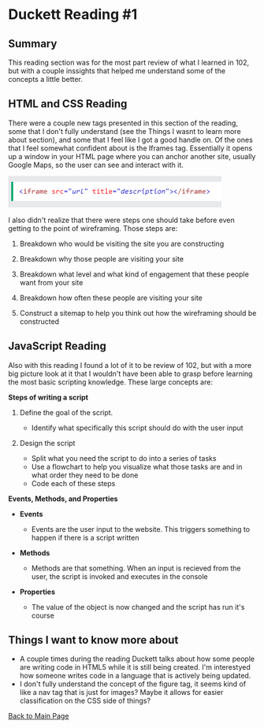 # Duckett Reading #1

## **Summary**

This reading section was for the most part review of what I learned in 102, but with a couple inssights that helped me understand some of the concepts a little better.

## **HTML and CSS Reading**

There were a couple new tags presented in this section of the reading, some that I don't fully understand (see the Things I wasnt to learn more about section), and some that I feel like I got a good handle on. Of the ones that I feel somewhat confident about is the Iframes tag. Essentially it opens up a window in your HTML page where you can anchor another site, usually Google Maps, so the user can see and interact with it.

![iframe screengrab](iframe.png 'title text')

I also didn't realize that there were steps one should take before even getting to the point of wireframing. Those steps are:

1. Breakdown who would be visiting the site you are constructing

2. Breakdown why those people are visiting your site

3. Breakdown what level and what kind of engagement that these people want from your site

4. Breakdown how often these people are visiting your site

5. Construct a sitemap to help you think out how the wireframing should be constructed

## **JavaScript Reading**

Also with this reading I found a lot of it to be review of 102, but with a more big picture look at it that I wouldn't have been able to grasp before learning the most basic scripting knowledge. These large concepts are:

**Steps of writing a script**

1. Define the goal of the script.
    * Identify what specifically this script should do with the user input

2. Design the script
    * Split what you need the script to do into a series of tasks
    * Use a flowchart to help you visualize what those tasks are and in what order they need to be done
    * Code each of these steps

**Events, Methods, and Properties**

* **Events**
  * Events are the user input to the website. This triggers something to happen if there is a script written

* **Methods**
  * Methods are that something. When an input is recieved from the user, the script is invoked and executes in the console

* **Properties**
  * The value of the object is now changed and the script has run it's course

## **Things I want to know more about**

* A couple times during the reading Duckett talks about how some people are writing code in HTML5 while it is still being created. I'm interestyed how someone writes code in a language that is actively being updated.
* I don't fully understand the concept of the figure tag, it seems kind of like a nav tag that is just for images? Maybe it allows for easier classification on the CSS side of things?

[Back to Main Page](README.md)
